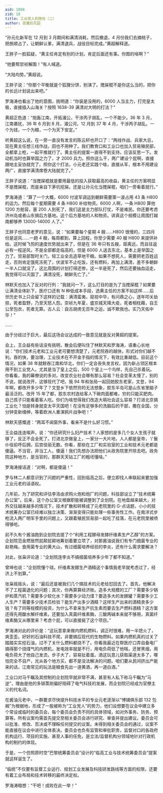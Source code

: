 ```yaml
---
aid: 1008
zid: 18
title: 工业党人的隐忧（二）
author: 恶魔后花园
---
```


“孙元化新军在 12 月到 3 月期间和满清消耗，然后撤退，4 月份我们去摘桃子，把旅顺占了，让朝鲜认爹。满清退兵，战役目标完成。”黄超解释道。

王胖子一脸狐疑，“黄主任肯定有别的计划，肯定后面还有事。你图的啥啊？”

“他要帮崇祯解围！”有人喊道。

“大陆均势。”黄超说。

王胖子说：“你那个平衡就是个狐狸分饼，别演了。搅屎棍不是你这么当的，把你的长远计划说出来吧。”

罗海涛也看出了他的意图，挑明道：“你装是没用的，6000 人当主力，打完皇太极，直接插入山海关？按照 1638-39 满清对大明的打法？”

黄超正色道：“炮轰江南，开拓湄公，干涉丙子胡乱，一个不能少。36 年 3 月，江南袭扰，36 年 6 月到 8 月，湄公河，12 月到 37 年 4 月，干涉丙子胡乱。一个为钱，一个为粮，一个为天下安定。”

听黄超这么说，在一旁一直没有发言的陈云轩也开口了：“两线作战、兵家大忌，现在黄主任想三线作战，田也不用种了。我们教育口和工业口也加入贸易殖民部，全都拿上枪，一起平推就行了。黄主任的提案一直得不到支持，应该反思一下。发动机当时也算举国之力了，才 2000 兵力。照你这么干，两广建设个屁啊，直接跟地主妥协就完了。照你这个打法，小元老还实践个啥，直接从军，根本不用建设两广，直接学满清席卷大陆就完了。”

王胖子说道：“当搅屎棍就是要用最低的投入获取最高的收益，黄主任的方案明显不是搅屎棍，而是亲自下茅坑挖屎。还是让孙元化当搅屎棍，咱们一旁看着就行。”

罗海涛道：“算了一个大概，6000 付波军调运到朝鲜需要第一波占用 43 条 H800 的运力。然后每个星期需要 4 条 H800 补给物资。6000 人啊，一条 H800 算他 1200 方舱容，塞 200 人到死了，我们这是主力部队打仗，不是难民。你还要考虑济州岛或者山东搞后方基地。这个后方基地的人和物资。讲真这个规模让周围打越南都够养 13000-14000 人了。”

王胖子也同意老罗的意见，说：“如果要每个星期 4 艘……H800 很慢的，三四月份是逆风……一趟 4 艘，每周都到，算上回程，你至少需要 40 艘 H800 来提供补给。这时候飞剪的速度优势就出来了，但是在 36 年只有五艘，距离远，而且往返必有一程逆风，不是全部都走临高的，但是 6000 人送去东北，基本上是举国之力了。贸易部暂时关门，轻工业全去造草地干粮。如果不想死人，需要把老百姓运走，否则肯定饿死冻死了，伏波军不止吃饭，还有燃料，再加上满清，差不多朝鲜一半人口就没了。这比周围的计划打得还惨，这一半是死了，然后还要抽血运走，我觉得可以灭国了，满清没死，朝鲜先亡了。”

林默天也加入了反对的行列：“我就问一下，这么打目的是为了当搅屎棍？如果要让满清全体趴下，医疗口还有 N 种低成本手段，选黄主任的方案不如这样……后世历史书上只会留下这样的记载：满清蛮夷，窥视中华，有问鼎之心，逐年叩关劫掠，死者盈野，乃至天怒人怨。崇祯九年夏，盛京城天降大疫，死者相枕藉，自王公至包衣，死者无算。古人云：自古胡虏无百年之运，诚不欺我也。实乃天佑中华！”

……

由于分歧过于巨大，最后这场会议达成的一致意见就是反对黄超的提案。

会上，王企益有些话没有挑明，散会后便叫住了林默天和罗海涛，语重心长地说：“你们技术元老和工业元老可要想清楚了，元老院吞的越快，形式对你们越不利。吞的快，要治理，工业技术在不开金手指的情况下，有效比重越低。目前这个情况，如果 38 年就鲸吞江南和华北，你们一定会丧失发言权，因为新占领区根本用不到工业党人。尤其是当了皇上之后，500 个皇上一个鸟样，先自己杀着玩。你看看，我的幕僚说的多对。改变农业社会哪有那么容易？社会变革太慢了，别的不说，就说改开，这够现代了吧，我 94 年和张局一起回她胶东老家，文登，94 年啊，都改开多少年了？文登乡下依然穷的无法想象，胶东半岛可是山东省里脑子最活泛的。改开 15 年了都，胶东农村连给客人下碗肉面都难，穷的只能买肥肉。自己孩子只能看着客人吃。你们为啥觉得我们改造大萌社会这么容易？打进北京搞工业化？怕是转身就变太平天国吧！在没有足够多的洗脑后的干部，撒在全国，分分钟变新缙绅，等着欧洲人重演鸦片战争吧！”

林默天感慨道：“两耳不闻窗外事，看来不是什么好习惯。”

王企益连连唉声，说：“你还研究什么妇产技术？人家想的是多几个女人生孩子就够了，反正不会全死了。打进北京做皇上，一家分一大片地，人人都是皇帝，丫鬟仆役前呼后拥，后宫佳丽无数。你看，那些在工厂和实验室的工业和技术元老都是傻逼。不当官，非当工人，傻逼！我们先想办法把他们从政务院里开除去吧。政务院这种地方，是当官的，那群天天钻工厂的粗坯懂啥。”

罗海涛接话道：“对啊，都是傻逼！”

罗与林二人都意识到了问题的严重性，回到临高之后，便立即找人串联起来要加强工业元老的话语权。

几年前，为了研究和评估李洛由求购火炮和炮厂的问题，科技部设立了“技术统筹办公室”。后来，这个办公室又根据职能被调整到了企划院。在地盘越来越大，对外交往越来越多的情况下，技术扩散和转移成了元老院里的 G-点话题，小小的技术统筹办公室已经难以独立决策、渐渐变得只能处理一些事务性工作。在南洋式步枪流入两广明军手里的问题上，又跟着殖民贸易部一起吃了挂落，在元老院里被喷得够呛。

前不久有个酱油跑到企划院去提了个“利用工程酵母发酵纤维素生产乙醇”的方案。企划院范金燃居然屁颠屁颠地筹划着要立项了，对那酱油说我们有专门细菌专业的赵艳梅，食用菌专业的黄大山，有过细菌培养经验的李炎，还有什么需求要解决？

对此，张枭评论道：“企划院连李炎不搞细菌培养多少年了都不知道。”

曾坤也说：“企划院懂个球。纤维素发酵生产酒精这个事情我老早就考虑过了，经济上不划算。”

张枭摇摇头，说：“最后还是被我们几个搞技术的元老给怼回去了。首先，他解决不了工程菌退化的问题；其次，你再算算经济账。造多大规模的工厂？需要多少锅炉和蒸汽机？需要多少软化水？需要多少动力煤？要造多大的发酵罐？需要多少工人生产？需要多少技术员检验？能生产出多少酒精？这样生产出来的酒精卖多少钱？有了同等规模的投资，为什么不拿来生产抗生素而要去生产燃料酒精？这方案还得先用酸水解纤维素，还要加入真菌纤维素酶，三酸两碱本来就不够用，真菌纤维素酶又从哪里来？考虑个屁，可以直接毙了这个项目。”

罗海涛对此的评价是：“这玩意拿来做内燃机燃料，调正时很难，用一半熄火了，爽歪歪。好好的石油科技不爬，非要搞后现代的生物燃料。如果内燃机真的过关了踏踏实实挖石油，过不了关什么燃料都烧不了。你看我最近在帮医疗口弄自备电厂搞得那个烧煤气的内燃机，发电效率就是不行，用电负荷低了他喘，还冒黑烟，用电负荷大了他自己发烫。步子大了，容易扯着蛋。酒这玩意儿获取渠道太多了，哪怕完全不自产，光从各个地方买，都不是没法解决的问题。咱们要从民间挤出产能来的话，江南常见的玩法是粮食先出一道黄酒，再一道白酒。”

工业口对马千瞩及其控制的企划院早就非常不满，甚至有人私下称马千瞩为“马逆”，理由是他的多铆蒸刚偏好阻碍了电气科技的发展，而企划院已经成为官僚主义的代名词。

在酱油元老中，一群要求尽快提升科技水平的专业元老逐渐以“博铺俱乐部 132 包厢”为根据地，形成了一股被称为“工业党人”的势力，他们设想要在议会中建立多个常设或临时的委员会，每个委员会负责不同的具体领域，如对外事务、防务、预算等。所有议案均需首先提交至相关委员会进行研究、审查并提出建议。委员会可以批准、修改、否决或不理睬任何提交的议案。未得到相关委员会的通过，议案不能直接在议会中进行全体表决。委员会也负有监管和审批职责，监督对口的各政府机构运行、项目的实施、甚至人事的任免，是立法/监督机构分领域地针对行政机构的制约的体现。

于是，一个仿照原时空“巴黎统筹委员会”设计的“临高工业与技术统筹委员会”提案就这样诞生了。

“临统”不仅要有监督工业运行、规划工业发展及科技研发路线等方面的权限，还要有着工业布局和技术转移的最终决定权。

罗海涛暗想：“干吧！成败在此一举！”
